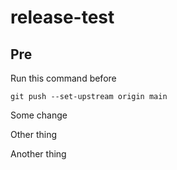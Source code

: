 # release-test

## Pre
 
 Run this command before
 
 ```
 git push --set-upstream origin main
 ```
Some change

Other thing

Another thing
